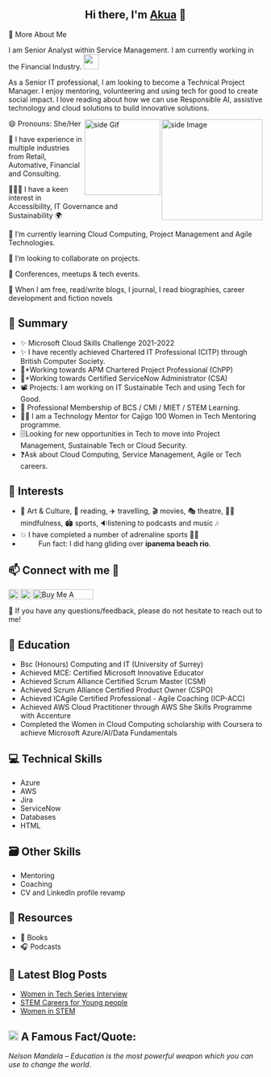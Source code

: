 
<h2 align="center">
Hi there, I'm <a href="https://linktr.ee/aopong" target="_blank" rel="noreferrer">Akua</a> 👋
</h2>

👩‍ More About Me

I am Senior Analyst within Service Management. I am currently working in the Financial Industry.   <img src="https://media.giphy.com/media/WUlplcMpOCEmTGBtBW/giphy.gif" width="30">

As a Senior IT professional, I am looking to become a Technical Project Manager. I enjoy mentoring, volunteering and using tech for good to create social impact. I love reading about how we can use Responsible AI, assistive technology and cloud solutions to build innovative solutions.

<img src="https://github.com/sciencepal/sciencepal/blob/master/assets/life_balance.gif" alt="side Image" align="right" width="200" height="auto" />
<a href="https://ko-fi.com/sciencepal"> <img src="https://media3.giphy.com/media/ZEB6yFbLnhyQf7g3hn/giphy.gif" alt="side Gif" align="right" width="150" height="auto"/> </a>

😄 Pronouns: She/Her

🏦 I have experience in multiple industries from Retail, Automative, Financial and Consulting.

👨🏻‍💻 I have a keen interest in Accessibility, IT Governance and Sustainability 🌍

🌱 I’m currently learning Cloud Computing, Project Management and Agile Technologies.

🤝 I’m looking to collaborate on projects.

🍕 Conferences, meetups & tech events.

📰 When I am free, read/write blogs, I journal, I read biographies, career development and fiction novels

## 📜 Summary

- ✨ Microsoft Cloud Skills Challenge 2021-2022
- ✨ I have recently achieved Chartered IT Professional (CITP) through British Computer Society.
- 🎯*Working towards APM Chartered Project Professional (ChPP)
- 🎯*Working towards Certified ServiceNow Administrator (CSA)
- 📽️ Projects: I am working on IT Sustainable Tech and using Tech for Good.
- 🎉 Professional Membership of BCS / CMI / MIET / STEM Learning.
- 👩‍🏫 I am a Technology Mentor for Cajigo 100 Women in Tech Mentoring programme.
- 🗄️Looking for new opportunities in Tech to move into Project Management, Sustainable Tech or Cloud Security.
- ❓Ask about Cloud Computing, Service Management, Agile or Tech careers.

## 🧐 Interests
- 🎨 Art & Culture, 📖 reading, ✈️ travelling, 🎬 movies, 🎭 theatre, 🧘‍♀️ mindfulness, 🏟️ sports, 🔉listening to podcasts and music 🎶
- 💥 I have completed a number of adrenaline sports 🧗‍♀️
- &nbsp;&nbsp;<img src="https://github.com/SP-XD/SP-XD/blob/main/images/lightning.gif?raw=true" width="12" />&nbsp;&nbsp;&nbsp;&nbsp;Fun fact: I did hang gliding over  **ipanema beach rio**.<br>

## 📫 Connect with me :handshake:

<a href="https://www.linkedin.com/in/akua-opong"><img align="left" src="https://raw.githubusercontent.com/yushi1007/yushi1007/main/images/linkedin.svg" alt="Yu Shi | LinkedIn" width="21px"/></a>
<a href="https://instagram.com/cs41ao"><img align="left" src="https://raw.githubusercontent.com/yushi1007/yushi1007/main/images/instagram.svg" alt="Yu Shi | Instagram" width="21px"/></a>
<a href="https://www.buymeacoffee.com/aopong" target="_blank" rel="noreferrer nofollow">
      <img src="https://cdn.buymeacoffee.com/buttons/default-red.png" alt="Buy Me A Coffee" height="20" width="120" >
    </a>
</br>

💬 If you have any questions/feedback, please do not hesitate to reach out to me!

## 📖 Education
- Bsc (Honours) Computing and IT (University of Surrey)
- Achieved MCE: Certified Microsoft Innovative Educator
- Achieved Scrum Alliance Certified Scrum Master (CSM)
- Achieved Scrum Alliance Certified Product Owner (CSPO)
- Achieved ICAgile Certified Professional - Agile Coaching (ICP-ACC)
- Achieved AWS Cloud Practitioner through AWS She Skills Programme with Accenture
- Completed the Women in Cloud Computing scholarship with Coursera to achieve Microsoft Azure/AI/Data Fundamentals

## 💻 Technical Skills
- Azure
- AWS
- Jira
- ServiceNow
- Databases
- HTML

## 🗃️ Other Skills
- Mentoring
- Coaching
- CV and LinkedIn profile revamp

## 📖 Resources
- 📒 Books
- 🎧 Podcasts

## 📝 Latest Blog Posts
<!-- BLOG-POST-LIST:START -->
- [Women in Tech Series Interview](https://thetrendycoder.com/women-in-tech-series-interview-with-akua-opong/)
- [STEM Careers for Young people](https://futurefirst.org.uk/stem-careers-advice-for-young-people/)
- [Women in STEM](https://theblackwomenintech.com/story/akua/)
<!-- BLOG-POST-LIST:END -->


## <img alt="GIF" src="https://github.com/TheDudeThatCode/TheDudeThatCode/blob/master/Assets/hmm.gif" width="20" /> A Famous Fact/Quote:
<i> Nelson Mandela – Education is the most powerful weapon which you can use to change the world.</i>

